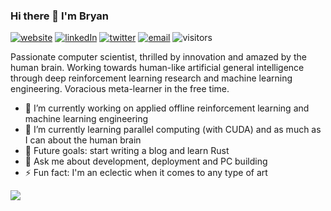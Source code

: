 ### Hi there 👋 I'm Bryan 

[![website](https://img.shields.io/badge/website-444?logo=github)](https://bryanoliveira.github.io/)
[![linkedIn](https://img.shields.io/badge/linkedIn-%230077B5.svg?&logo=linkedin&logoColor=white)](https://linkedin.com/in/bryanoliveira)
[![twitter](https://img.shields.io/badge/twitter-%231DA1F2.svg?&logo=twitter&logoColor=white)](https://twitter.com/bryanlincoln_)
[![email](https://img.shields.io/badge/email-EA4335?&logo=gmail&logoColor=white)](mailto:bryanlmoliveira@gmail.com)
![visitors](https://visitor-badge.glitch.me/badge?page_id=bryanoliveira)

Passionate computer scientist, thrilled by innovation and amazed by the human brain. Working towards human-like artificial general intelligence through deep reinforcement learning research and machine learning engineering. Voracious meta-learner in the free time.

- 🔭 I’m currently working on applied offline reinforcement learning and machine learning engineering
- 🌱 I’m currently learning parallel computing (with CUDA) and as much as I can about the human brain
- :muscle: Future goals: start writing a blog and learn Rust
- 💬 Ask me about development, deployment and PC building
- ⚡ Fun fact: I'm an eclectic when it comes to any type of art
<!-- - 👯 I’m looking to collaborate on -->
<!-- - 🤔 I’m looking for help with neuroscience and the nature of consciousness -->

<img src="https://github-readme-stats.vercel.app/api?username=bryanoliveira&bg_color=30,e96443,904e95&title_color=fff&text_color=fff">

